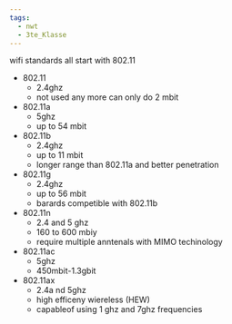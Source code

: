 ```yaml
---
tags:
  - nwt
  - 3te_Klasse
---
```

wifi standards
all start with 802.11
- 802.11
	- 2.4ghz
	- not used any more can only do 2 mbit
- 802.11a
	- 5ghz
	- up to 54 mbit
- 802.11b
	- 2.4ghz
	- up to 11 mbit
	- longer range than 802.11a and better penetration
- 802.11g
	- 2.4ghz
	- up to 56 mbit
	- barards competible with 802.11b
- 802.11n
	- 2.4 and 5 ghz
	- 160 to 600 mbiy
	- require multiple anntenals with MIMO techinology
- 802.11ac
	- 5ghz
	- 450mbit-1.3gbit
- 802.11ax
	- 2.4a nd 5ghz
	- high efficeny wiereless (HEW)
	- capableof using 1 ghz and 7ghz frequencies